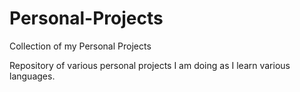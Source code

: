 # Personal-Projects
Collection of my Personal Projects


Repository of various personal projects I am doing as I learn various languages. 

